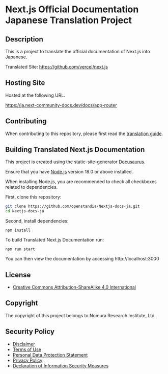 # Next.js Official Documentation Japanese Translation Project

## Description

This is a project to translate the official documentation of Next.js into Japanese.

Translated Site: https://github.com/vercel/next.js

## Hosting Site

Hosted at the following URL.

https://ja.next-community-docs.dev/docs/app-router

## Contributing

When contributing to this repository, please first read the [translation guide](https://github.com/openstandia/Nextjs-docs-ja/blob/main/Contributing.md).

## Building Translated Next.js Documentation

This project is created using the static-site-generator [Docusaurus](https://docusaurus.io/).

Ensure that you have [Node.js](https://nodejs.org/en) version 18.0 or above installed.

When installing Node.js, you are recommended to check all checkboxes related to dependencies.

First, clone this repository:

```bash
git clone https://github.com/openstandia/Nextjs-docs-ja.git
cd Nextjs-docs-ja
```

Second, install dependencies:

```
npm install
```

To build Translated Next.js Documentation run:

```
npm run start
```

You can then view the documentation by accessing http://localhost:3000

## License

- [Creative Commons Attribution-ShareAlike 4.0 International](https://creativecommons.org/licenses/by-sa/4.0/deed.ja)

## Copyright

The copyright of this project belongs to Nomura Research Institute, Ltd.

## Security Policy

- [Disclaimer](https://www.nri.com/en/site/notice)
- [Terms of Use](https://www.nri.com/en/site/right)
- [Personal Data Protection Statement](https://www.nri.com/en/site/security)
- [Privacy Policy](https://www.nri.com/en/site/privacy)
- [Declaration of Information Security Measures](https://www.nri.com/en/site/security_declare)
